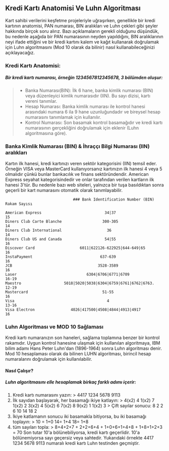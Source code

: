 ## Kredi Kartı Anatomisi Ve Luhn Algoritması
  Kart sahibi verilerini keşfetme projeleriyle uğraşırken, genellikle bir kredi kartının anatomisi, PAN numarası, BIN aralıkları ve Luhn çekleri gibi şeyler hakkında birçok soru alırız. Bazı açıklamaların gerekli olduğunu düşündük, bu nedenle aşağıda bir PAN numarasının neyden yapıldığını, BIN aralıklarının neyi ifade ettiğini ve bir kredi kartını kalem ve kağıt kullanarak doğrulamak için Luhn algoritmasını (Mod 10 olarak da bilinir) nasıl kullanabileceğinizi açıklayacağız.

### Kredi Kartı Anatomisi:
##### Bir kredi kartı numarası, örneğin 1234567812345678, 3 bölümden oluşur:

  > - Banka Numarası(BIN):  İlk 6 hane, banka kimlik numarası (BIN) veya düzenleyici kimlik numarasıdır (IIN). Bu sayı dizisi, kartı vereni tanımlar.
  > - Hesap Numarası: Banka kimlik numarası ile kontrol hanesi arasındaki numara 6 ila 9 hane uzunluğundadır ve bireysel hesap numarasını tanımlamak için kullanılır.
  > - Kontrol Numarası: Son basamak kontrol basamağıdır ve kredi kartı numarasının gerçekliğini doğrulamak için eklenir (Luhn algoritmasına göre).

### Banka Kimlik Numarası (BIN) & İhraççı Bilgi Numarası (IIN) aralıkları

  Kartın ilk hanesi, kredi kartınızı veren sektör kategorisini (IIN) temsil eder. Örneğin VISA veya MasterCard kullanıyorsanız kartınızın ilk hanesi 4 veya 5 olmalıdır çünkü bunlar bankacılık ve finans sektöründendir. American Express seyahat kategorisindedir ve onlar tarafından verilen kartların ilk hanesi 3'tür. Bu nedenle bazı web siteleri, yalnızca bir tuşa basıldıktan sonra geçerli bir kart numarasını otomatik olarak tanımlayabilir.

```
                              ### Bank Identification Number (BIN)       Rakam Sayısı
        
American Express                            34|37                            15
Diners Club Carte Blanche                  300-305                           14
Diners Club International                    36                              14
Diners Club US and Canada                   54|55                            16
Discover Card                    6011|622126-622925|644-649|65               16
InstaPayment                              637-639                            16
JCB                                      3528-3589                           16
Laser                               6304|6706|6771|6709                    16-19
Maestro                   5018|5020|5038|6304|6759|6761|6762|6763.         12-19
Mastercard                                 51-55                             16
Visa                                         4                             13-16
Visa Electron                4026|417500|4508|4844|4913|4917                 16
```

### Luhn Algoritması ve MOD 10 Sağlaması
  Kredi kartı numaranızın son haneleri, sağlama toplamına benzer bir kontrol rakamıdır. Uygun kontrol hanesine ulaşmak için kullanılan algoritmaya, IBM bilim adamı Hans Peter Luhn'dan (1896-1964) sonra Luhn algoritması denir.
  Mod 10 hesaplaması olarak da bilinen LUHN algoritması, birincil hesap numaralarını doğrulamak için kullanılabilir.

#### Nasıl Çalışır?
##### Luhn algoritmasını elle hesaplamak birkaç farklı adımı içerir:
  1. Kredi kartı numarasını yazın:
    > 4417 1234 5678 9113
  2. İlk sayıdan başlayarak, her basamağı ikiye katlayın:
    > 4(x2) 4 1(x2) 7 1(x2) 2 3(x2) 4 5(x2) 6 7(x2) 8 9(x2) 1 1(x2) 3
    > Çift sayılar sonucu: 8 2 2 6 10 14 18 2
  3. İkiye katlamanın sonucu iki basamakla bitiyorsa, bu iki basamağı toplayın:
    > 10 = 1+0 14= 1+4 18= 1+8
  4. tüm sayıları topla: 
    > 8+4+2+7 + 2+2+6+4 + 1+0+6+1+4+8 + 1+8+1+2+3 = 70
Son tutar 10'a bölünebiliyorsa, kredi kartı geçerlidir. 10'a bölünemiyorsa sayı geçersiz veya sahtedir. Yukarıdaki örnekte 4417 1234 5678 9113 numaralı kredi kartı Luhn testinden geçmiştir.
